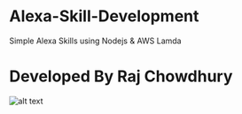 # Alexa-Skill-Development
Simple Alexa Skills using Nodejs &amp; AWS Lamda

   # Developed By Raj Chowdhury

![alt text](https://cdn-images-1.medium.com/max/2000/1*omv7_w5zSLPlZp5rdAYCZA.png)


